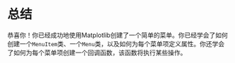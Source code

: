 # 总结

恭喜你！你已经成功地使用Matplotlib创建了一个简单的菜单。你已经学会了如何创建一个`MenuItem`类、一个`Menu`类，以及如何为每个菜单项定义属性。你还学会了如何为每个菜单项创建一个回调函数，该函数将执行某些操作。
